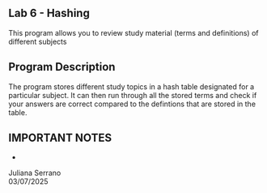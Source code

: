 ## Lab 6 - Hashing

This program allows you to review study material (terms and definitions) of different subjects

## Program Description

The program stores different study topics in a hash table designated for a particular subject. It can then run through all the stored terms and check if your answers are correct compared to the defintions that are stored in the table.

## IMPORTANT NOTES
* 

Juliana Serrano\
03/07/2025